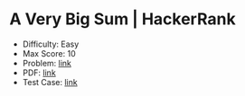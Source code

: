 # A Very Big Sum | HackerRank

- Difficulty: Easy
- Max Score: 10
- Problem: <a href="https://www.hackerrank.com/challenges/a-very-big-sum/problem" target="_blank" rel="noopener noreferrer">link</a>
- PDF: <a href="https://www.hackerrank.com/rest/contests/master/challenges/a-very-big-sum/download_pdf?language=English" target="_blank" rel="noopener noreferrer">link</a>
- Test Case: <a href="https://www.hackerrank.com/rest/contests/master/challenges/a-very-big-sum/download_testcases" target="_blank" rel="noopener noreferrer">link</a>
